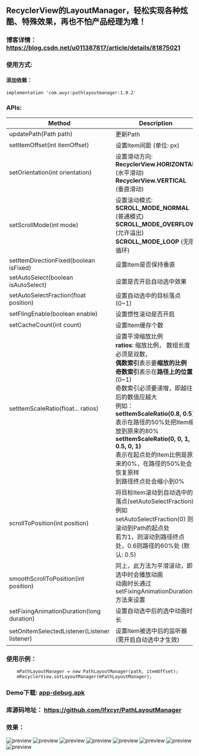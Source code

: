 ##  RecyclerView的LayoutManager，轻松实现各种炫酷、特殊效果，再也不怕产品经理为难！
### 博客详情： https://blog.csdn.net/u011387817/article/details/81875021

### 使用方式:
#### 添加依赖：
```
implementation 'com.wuyr:pathlayoutmanager:1.0.2'
```

### APIs:
|Method|Description|
|------|-----------|
|updatePath(Path path)|更新Path|
|setItemOffset(int itemOffset)|设置Item间距 (单位: px)|
|setOrientation(int orientation)|设置滑动方向:<br>**RecyclerView.HORIZONTAL** (水平滑动)<br>**RecyclerView.VERTICAL** (垂直滑动)|
|setScrollMode(int mode)|设置滚动模式:<br>**SCROLL_MODE_NORMAL** (普通模式)<br>**SCROLL_MODE_OVERFLOW** (允许溢出)<br>**SCROLL_MODE_LOOP** (无限循环)<br>|
|setItemDirectionFixed(boolean isFixed)|设置Item是否保持垂直|
|setAutoSelect(boolean isAutoSelect)|设置是否开启自动选中效果|
|setAutoSelectFraction(float position)|设置自动选中的目标落点 (0~1)|
|setFlingEnable(boolean enable)|设置惯性滚动是否开启|
|setCacheCount(int count)|设置Item缓存个数|
|setItemScaleRatio(float... ratios)|设置平滑缩放比例<br>**ratios**: 缩放比例， 数组长度必须是双数，<br>**偶数索引**表示要**缩放的比例**<br>**奇数索引**表示在**路径上的位置** (0~1)<br>奇数索引必须要递增，即越往后的数值应越大<br>例如：<br> **setItemScaleRatio(0.8, 0.5)** <br>表示在路径的50%处把Item缩放到原来的80%<br>**setItemScaleRatio(0, 0, 1, 0.5, 0, 1)** <br>表示在起点处的Item比例是原来的0%，在路径的50%处会恢复原样<br>到路径终点处会缩小到0%|
|scrollToPosition(int position)|将目标Item滚动到自动选中的落点(setAutoSelectFraction)<br>例如 setAutoSelectFraction(0) 则滚动到Path的起点处<br>若为1，则滚动到路径终点处，0.6则路径的60%处 (默认: 0.5)|
|smoothScrollToPosition(int position)|同上，此方法为平滑滚动，即选中时会播放动画 <br>动画时长通过 setFixingAnimationDuration 方法来设置|
|setFixingAnimationDuration(long duration)|设置自动选中后的选中动画时长|
|setOnItemSelectedListener(Listener listener)|设置Item被选中后的监听器 (需开启自动选中才生效)|


### 使用示例：
```
    mPathLayoutManager = new PathLayoutManager(path, itemOffset);
    mRecyclerView.setLayoutManager(mPathLayoutManager);
```

### Demo下载: [app-debug.apk](https://github.com/wuyr/PathLayoutManager/raw/master/app-debug.apk)
### 库源码地址： https://github.com/Ifxcyr/PathLayoutManager

### 效果：
![preview](https://github.com/wuyr/PathLayoutManager/raw/master/previews/preview.gif) ![preview](https://github.com/wuyr/PathLayoutManager/raw/master/previews/preview2.gif)
![preview](https://github.com/wuyr/PathLayoutManager/raw/master/previews/preview3.gif) ![preview](https://github.com/wuyr/PathLayoutManager/raw/master/previews/preview4.gif)
![preview](https://github.com/wuyr/PathLayoutManager/raw/master/previews/preview7.gif) ![preview](https://github.com/wuyr/PathLayoutManager/raw/master/previews/preview8.gif)
![preview](https://github.com/wuyr/PathLayoutManager/raw/master/previews/preview5.gif) ![preview](https://github.com/wuyr/PathLayoutManager/raw/master/previews/preview6.gif)
